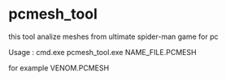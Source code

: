 # pcmesh_tool
this tool analize meshes from ultimate spider-man game for pc

Usage : cmd.exe pcmesh_tool.exe NAME_FILE.PCMESH

for example VENOM.PCMESH
